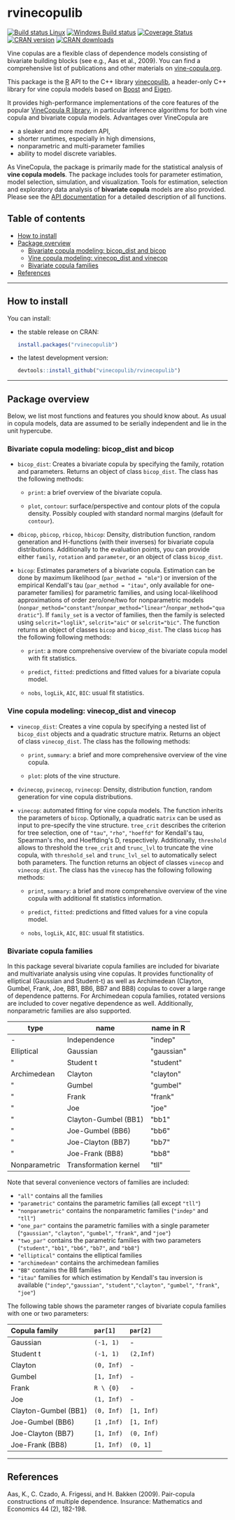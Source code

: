 rvinecopulib
==========

[![Build status Linux](https://travis-ci.org/vinecopulib/rvinecopulib.svg?branch=master)](https://travis-ci.org/vinecopulib/rvinecopulib)
[![Windows Build status](http://ci.appveyor.com/api/projects/status/github/vinecopulib/rvinecopulib?svg=true)](https://ci.appveyor.com/project/vinecopulib/rvinecopulib)
[![Coverage Status](https://img.shields.io/codecov/c/github/vinecopulib/rvinecopulib/master.svg)](https://codecov.io/github/vinecopulib/rvinecopulib?branch=master)
[![CRAN version](http://www.r-pkg.org/badges/version/rvinecopulib)](https://cran.r-project.org/package=rvinecopulib) 
[![CRAN downloads](http://cranlogs.r-pkg.org/badges/rvinecopulib)](https://cran.r-project.org/package=rvinecopulib)

Vine copulas are a flexible class of dependence models consisting of bivariate 
building blocks (see e.g., Aas et al., 2009). You can find a comprehensive 
list of publications and other materials on [vine-copula.org](http://www.statistics.ma.tum.de/en/research/vine-copula-models/).

This package is the [R](https://cran.r-project.org/) API to the C++ library 
[vinecopulib](https://github.com/vinecopulib/vinecopulib), a header-only 
C++ library for vine copula models based on [Boost](http://www.boost.org/) and 
[Eigen](http://eigen.tuxfamily.org/index.php?title=Main_Page).

It provides high-performance implementations of the core features of the popular
[VineCopula R library](https://github.com/tnagler/VineCopula), in particular
inference algorithms for both vine copula and bivariate copula models.
Advantages over VineCopula are  
* a sleaker and more modern API,
* shorter runtimes, especially in high dimensions,
* nonparametric and multi-parameter families
* ability to model discrete variables.

As VineCopula, the package is primarily made for the statistical analysis of 
**vine copula models**. The package includes tools for parameter estimation, 
model selection, simulation, and visualization. Tools for estimation, selection 
and exploratory data analysis of **bivariate copula** models are also provided. 
Please see the [API documentation](https://vinecopulib.github.io/rvinecopulib/) 
for a detailed description of all functions.

Table of contents
-----------------

- [How to install](#how-to-install)
- [Package overview](#package-overview)
	- [Bivariate copula modeling: bicop_dist and bicop](#bivariate-copula-modeling-bicop_dist-and-bicop)
	- [Vine copula modeling: vinecop_dist and vinecop](#vine-copula-modeling-vinecop_dist-and-vinecop)
	- [Bivariate copula families](#bivariate-copula-families)
- [References](#references)

------------------------------------------------------------------------


How to install
--------------


You can install:

-   the stable release on CRAN:

    ``` r
    install.packages("rvinecopulib")
    ```

-   the latest development version:

    ``` r
    devtools::install_github("vinecopulib/rvinecopulib")
    ```

------------------------------------------------------------------------

Package overview
----------------

Below, we list most functions and features you should know about. As usual in 
copula models, data are assumed to be serially independent and lie in the unit
hypercube. 

### Bivariate copula modeling: bicop_dist and bicop

  * `bicop_dist`: Creates a bivariate copula by specifying the family, rotation 
    and parameters. Returns an object of class `bicop_dist`. The class has the
    following methods:
     
     * `print`: a brief overview of the bivariate copula. 
            
     * `plot`, `contour`: surface/perspective and contour plots of the copula
        density. Possibly coupled with standard normal margins (default for
        `contour`). 
        
  * `dbicop`, `pbicop`, `rbicop`, `hbicop`: Density, distribution function, random 
    generation and H-functions (with their inverses) for bivariate copula 
    distributions. Additionally to the evaluation points, you can provide 
    either `family`, `rotation` and `parameter`, or an object of class 
    `bicop_dist`.

  * `bicop`: Estimates parameters of a bivariate copula. Estimation can be done 
    by maximum likelihood (`par_method = "mle"`) or inversion of the empirical 
    Kendall's tau (`par_method = "itau"`, only available for one-parameter 
    families) for parametric families, and using local-likelihood 
    approximations of order zero/one/two for nonparametric models 
    (`nonpar_method="constant"`/`nonpar_method="linear"`/`nonpar_method="quadratic"`). 
    If `family_set` is a vector of families, then the family is selected using
    `selcrit="loglik"`, `selcrit="aic"` or `selcrit="bic"`. The function 
    returns an object of classes `bicop` and `bicop_dist`.
    The class `bicop` has the following following methods:
    
     * `print`: a more comprehensive overview of the bivariate copula model 
       with fit statistics. 
            
     * `predict`, `fitted`: predictions and fitted values for a bivariate 
       copula model.
       
     * `nobs`, `logLik`, `AIC`, `BIC`: usual fit statistics.

### Vine copula modeling: vinecop_dist and vinecop

  * `vinecop_dist`: Creates a vine copula by specifying a nested list of 
    `bicop_dist` objects and a quadratic structure matrix. 
    Returns an object of class `vinecop_dist`. The class has the
    following methods:
     
     * `print`, `summary`: a brief and more comprehensive overview of the vine 
       copula. 
            
     * `plot`: plots of the vine structure. 
        
  * `dvinecop`, `pvinecop`, `rvinecop`: Density, distribution function, random 
    generation for vine copula distributions. 

  * `vinecop`: automated fitting for vine copula models. The function inherits 
    the parameters of `bicop`. Optionally, a quadratic `matrix` can be used as 
    input to pre-specify the vine structure. `tree_crit` describes the 
    criterion for tree selection, one of `"tau"`, `"rho"`, `"hoeffd"` for 
    Kendall's tau, Spearman's rho, and Hoeffding's D, respectively.
    Additionally, `threshold` allows to threshold the `tree_crit` and 
    `trunc_lvl` to truncate the vine copula, with `threshold_sel` and 
    `trunc_lvl_sel` to automatically select both parameters. The function 
    returns an object of classes `vinecop` and `vinecop_dist`.
    The class has the `vinecop` has the following following methods:
    
     * `print`, `summary`: a brief and more comprehensive overview of the vine 
       copula with additional fit statistics information.
            
     * `predict`, `fitted`: predictions and fitted values for a vine 
       copula model.
       
     * `nobs`, `logLik`, `AIC`, `BIC`: usual fit statistics.

### Bivariate copula families

In this package several bivariate copula families are included for bivariate 
and multivariate analysis using vine copulas. It provides 
functionality of elliptical (Gaussian and Student-t) as well as Archimedean 
(Clayton, Gumbel, Frank, Joe, BB1, BB6, BB7 and BB8) copulas to cover a large
range of dependence patterns. For Archimedean copula families,
rotated versions are included to cover negative dependence as well. 
Additionally, nonparametric families are also supported.

| type          | name                  | name in R     |
|---------------|-----------------------|---------------|
| -             | Independence          | "indep"       |
| Elliptical    | Gaussian              | "gaussian"    |
| "             | Student t             | "student"     |
| Archimedean   | Clayton               | "clayton"     |
| "             | Gumbel                | "gumbel"      |
| "             | Frank                 | "frank"       |
| "             | Joe                   | "joe"         |
| "             | Clayton-Gumbel (BB1)  | "bb1"         |
| "             | Joe-Gumbel (BB6)      | "bb6"         |
| "             | Joe-Clayton (BB7)     | "bb7"         |
| "             | Joe-Frank (BB8)       | "bb8"         |
| Nonparametric | Transformation kernel | "tll"         |

Note that several convenience vectors of families are included:
* `"all"` contains all the families
* `"parametric"` contains the parametric families (all except `"tll"`)
* `"nonparametric"` contains the nonparametric families (`"indep"` and `"tll"`)
* `"one_par"` contains the parametric families with a single parameter
(`"gaussian"`, `"clayton"`, `"gumbel"`, `"frank"`, and `"joe"`)
* `"two_par"` contains the parametric families with two parameters
(`"student"`, `"bb1"`, `"bb6"`, `"bb7"`, and `"bb8"`)
* `"elliptical"` contains the elliptical families
* `"archimedean"` contains the archimedean families
* `"BB"` contains the BB families
* `"itau"` families for which estimation by Kendall's tau inversion is available
(`"indep"`,`"gaussian"`, `"student"`,`"clayton"`, `"gumbel"`, `"frank"`, `"joe"`)

The following table shows the parameter ranges of bivariate copula families with 
one or two parameters:

| Copula family                    | `par[1]`        | `par[2]`  |
|:---------------------------------|:-------------|:-------------|
| Gaussian                         | `(-1, 1)`    | -            |
| Student t                        | `(-1, 1)`    | `(2,Inf)`    |
| Clayton                          | `(0, Inf)`   | -            |
| Gumbel                           | `[1, Inf)`   | -            |
| Frank                            | `R \ {0}`    | -            |
| Joe                              | `(1, Inf)`   | -            |
| Clayton-Gumbel (BB1)             | `(0, Inf)`   | `[1, Inf)`   |
| Joe-Gumbel (BB6)                 | `[1 ,Inf)`   | `[1, Inf)`   |
| Joe-Clayton (BB7)                | `[1, Inf)`   | `(0, Inf)`   |
| Joe-Frank (BB8)                  | `[1, Inf)`   | `(0, 1]`     |

------------------------------------------------------------------------

References
----------

Aas, K., C. Czado, A. Frigessi, and H. Bakken (2009). Pair-copula constructions of multiple dependence. Insurance: Mathematics and Economics 44 (2), 182-198.
